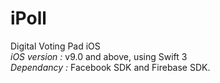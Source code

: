 # iPoll
Digital Voting Pad iOS
<br> *iOS version :* v9.0 and above, using Swift 3
<br> *Dependancy :* Facebook SDK and Firebase SDK.
